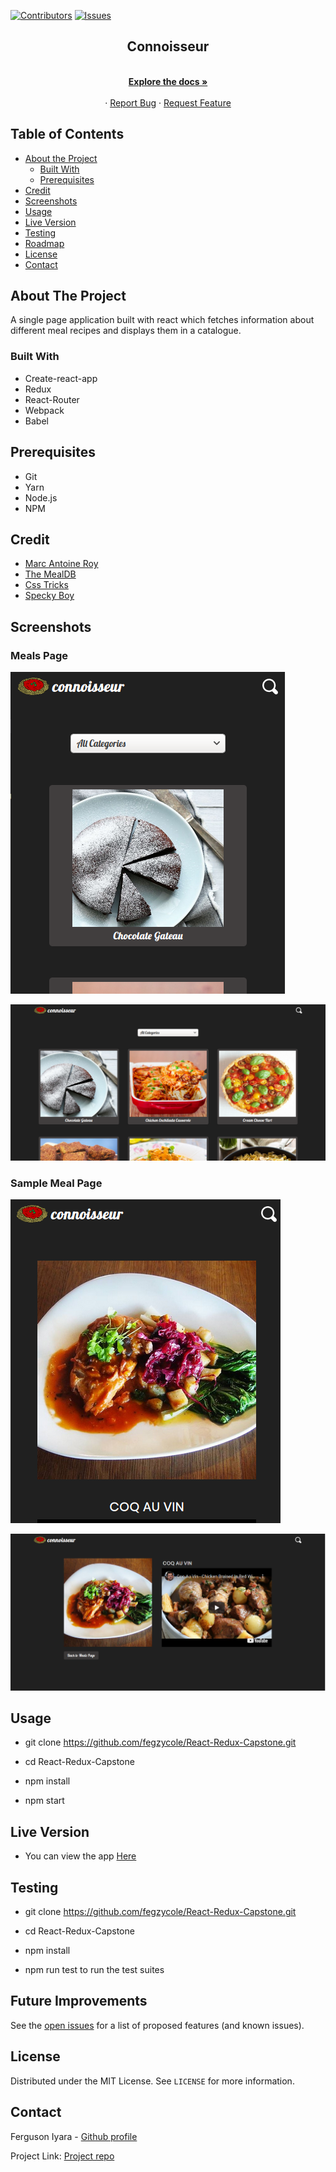 [![Contributors][contributors-shield]][contributors-url]
[![Issues][issues-shield]][issues-url]
<br />
<p align="center">
 
  <h2 align="center">Connoisseur</h2>
  <p align="center">
    <br />
    <a href="https://github.com/fegzycole/React-Redux-Capstone/"><strong>Explore the docs »</strong></a>
    <br />
    <br />
    ·
    <a href="https://github.com/fegzycole/React-Redux-Capstone/issues">Report Bug</a>
    ·
    <a href="https://github.com/fegzycole/React-Redux-Capstone/issues">Request Feature</a>
  </p>
</p>


<!-- TABLE OF CONTENTS -->
## Table of Contents

* [About the Project](#about-the-project)
  * [Built With](#built-with)
  * [Prerequisites](#prerequisites)
* [Credit](#credit)
* [Screenshots](#screenshots)
* [Usage](#usage)
* [Live Version](#live-version)
* [Testing](#testing)
* [Roadmap](#roadmap)
* [License](#license)
* [Contact](#contact)



<!-- ABOUT THE PROJECT -->
## About The Project

A single page application built with react which fetches information about different meal recipes and displays them in a catalogue.


### Built With

- Create-react-app
- Redux
- React-Router
- Webpack
- Babel

## Prerequisites
 - Git
 - Yarn
 - Node.js
 - NPM


## Credit

- [Marc Antoine Roy](https://www.behance.net/enfantroy)
- [The MealDB](https://www.themealdb.com/api.php)
- [Css Tricks](https://css-tricks.com/custom-list-number-styling/)
- [Specky Boy](https://speckyboy.com/html-lists-style/)

## Screenshots

### Meals Page

![screenshot](screenshots/sc1.png)

![screenshot](screenshots/sc2.png)

### Sample Meal Page
![screenshot](screenshots/sc3.png)

![screenshot](screenshots/sc4.png)


## Usage

- git clone https://github.com/fegzycole/React-Redux-Capstone.git

- cd React-Redux-Capstone

- npm install

- npm start


## Live Version

- You can view the app [Here](https://react-redux-client.herokuapp.com//)

## Testing

- git clone https://github.com/fegzycole/React-Redux-Capstone.git

- cd React-Redux-Capstone

- npm install

- npm run test to run the test suites

<!-- FUTURE IMPROVEMENTS -->
## Future Improvements

See the [open issues](https://github.com/fegzycole/React-Redux-Capstone/issues) for a list of proposed features (and known issues).


<!-- LICENSE -->
## License

Distributed under the MIT License. See `LICENSE` for more information.

<!-- CONTACT -->
## Contact
Ferguson Iyara - [Github profile](https://github.com/fegzycole)

Project Link: [Project repo](https://github.com/fegzycole/Rails-capstone)

<!-- MARKDOWN LINKS & IMAGES -->
<!-- https://www.markdownguide.org/basic-syntax/#reference-style-links -->
[contributors-shield]: https://img.shields.io/badge/Contributors-1-%2300ff00
[contributors-url]: https://github.com/fegzycole/React-Redux-Capstone/graphs/contributors
[issues-shield]: https://img.shields.io/badge/issues-0-%2300ff00
[issues-url]: https://github.com/fegzycole/React-Redux-Capstone/issues/